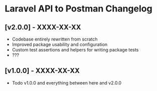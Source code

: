 # Laravel API to Postman Changelog

## [v2.0.0] - XXXX-XX-XX

- Codebase entirely rewritten from scratch
- Improved package usability and configuration
- Custom test assertions and helpers for writing package tests
- ???

## [v1.0.0] - XXXX-XX-XX

- Todo v1.0.0 and everything between here and v2.0.0

